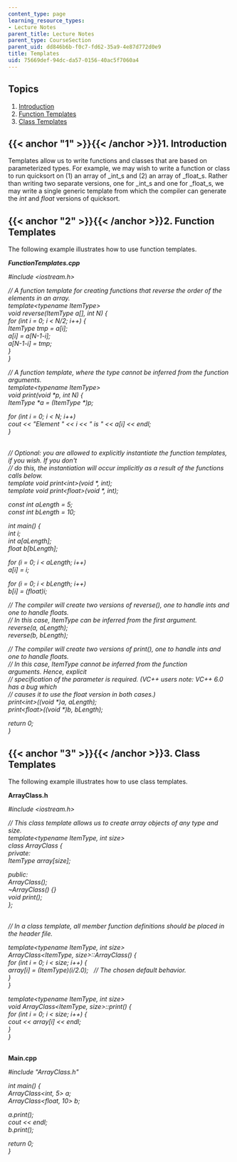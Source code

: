 ```yaml
---
content_type: page
learning_resource_types:
- Lecture Notes
parent_title: Lecture Notes
parent_type: CourseSection
parent_uid: dd846b6b-f0c7-fd62-35a9-4e87d772d0e9
title: Templates
uid: 75669def-94dc-da57-0156-40ac5f7060a4
---
```


Topics
------

1.  [Introduction](#1)
2.  [Function Templates](#2)
3.  [Class Templates](#3)

{{< anchor "1" >}}{{< /anchor >}}1\. Introduction
-------------------------------------------------

Templates allow us to write functions and classes that are based on parameterized types. For example, we may wish to write a function or class to run quicksort on (1) an array of _int_s and (2) an array of _float_s. Rather than writing two separate versions, one for _int_s and one for _float_s, we may write a single generic template from which the compiler can generate the _int_ and _float_ versions of quicksort.

{{< anchor "2" >}}{{< /anchor >}}2\. Function Templates
-------------------------------------------------------

The following example illustrates how to use function templates.

_**FunctionTemplates.cpp**_

_#include \<iostream.h>_

_// A function template for creating functions that reverse the order of the elements in an array._  
_template\<typename ItemType>_  
_void reverse(ItemType a\[\], int N) {_  
 _for (int i = 0; i \< N/2; i++) {_  
 _ItemType tmp = a\[i\];_  
 _a\[i\] = a\[N-1-i\];_  
 _a\[N-1-i\] = tmp;_  
 _}_  
_}_

_// A function template, where the type cannot be inferred from the function arguments._  
_template\<typename ItemType>_  
_void print(void \*p, int N) {_  
 _ItemType \*a = (ItemType \*)p;_

 _for (int i = 0; i \< N; i++)_  
 _cout \<\< "Element " \<\< i \<\< " is " \<\< a\[i\] \<\< endl;_  
_}_  
 

_// Optional: you are allowed to explicitly instantiate the function templates, if you wish. If you don't_  
_// do this, the instantiation will occur implicitly as a result of the functions calls below._  
_template void print\<int>(void \*, int);_  
_template void print\<float>(void \*, int);_

_const int aLength = 5;_  
_const int bLength = 10;_

_int main() {_  
 _int i;_  
 _int a\[aLength\];_  
 _float b\[bLength\];_

 _for (i = 0; i \< aLength; i++)_  
 _a\[i\] = i;_

 _for (i = 0; i \< bLength; i++)_  
 _b\[i\] = (float)i;_

 _// The compiler will create two versions of reverse(), one to handle ints and one to handle floats._  
 _// In this case, ItemType can be inferred from the first argument._  
 _reverse(a, aLength);_  
 _reverse(b, bLength);_

 _// The compiler will create two versions of print(), one to handle ints and one to handle floats._  
 _// In this case, ItemType cannot be inferred from the function arguments. Hence, explicit_  
 _// specification of the parameter is required. (VC++ users note: VC++ 6.0 has a bug which_  
 _// causes it to use the float version in both cases.)_  
 _print\<int>((void \*)a, aLength);_  
 _print\<float>((void \*)b, bLength);_

 _return 0;_  
_}_

{{< anchor "3" >}}{{< /anchor >}}3\. Class Templates
----------------------------------------------------

The following example illustrates how to use class templates.

**ArrayClass.h**

_#include \<iostream.h>_

_// This class template allows us to create array objects of any type and size._  
_template\<typename ItemType, int size>_  
_class ArrayClass {_  
 _private:_  
 _ItemType array\[size\];_

 _public:_  
 _ArrayClass();_  
 _~ArrayClass() {}_  
 _void print();_  
_};_  
 

_// In a class template, all member function definitions should be placed in the header file._

_template\<typename ItemType, int size>_  
_ArrayClass\<ItemType, size>::ArrayClass() {_  
 _for (int i = 0; i \< size; i++) {_  
 _array\[i\] = (ItemType)(i/2.0);   // The chosen default behavior._  
 _}_  
_}_

_template\<typename ItemType, int size>_  
_void ArrayClass\<ItemType, size>::print() {_  
_for (int i = 0; i \< size; i++) {_  
 _cout \<\< array\[i\] \<\< endl;_  
 _}_  
_}_  
 

**Main.cpp**

_#include "ArrayClass.h"_

_int main() {_  
 _ArrayClass\<int, 5> a;_  
 _ArrayClass\<float, 10> b;_

 _a.print();_  
 _cout \<\< endl;_  
 _b.print();_

 _return 0;_  
_}_
